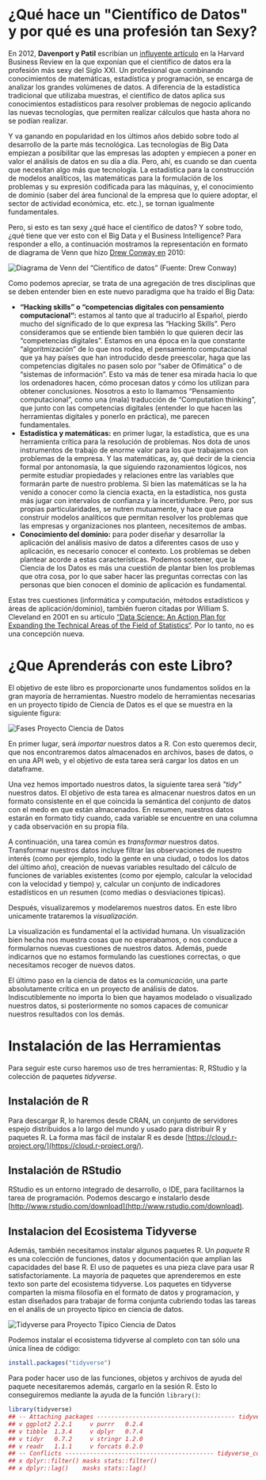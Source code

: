 # ¿Qué hace un "Científico de Datos" y por qué es una profesión tan Sexy?

En 2012, **Davenport y Patil** escribían un [influyente artículo](https://hbr.org/2012/10/data-scientist-the-sexiest-job-of-the-21st-century) en la Harvard Business Review en la que exponían que el científico de datos era la profesión más sexy del Siglo XXI. Un profesional que combinando conocimientos de matemáticas, estadística y programación, se encarga de analizar los grandes volúmenes de datos. A diferencia de la estadística tradicional que utilizaba muestras, el científico de datos aplica sus conocimientos estadísticos para resolver problemas de negocio aplicando las nuevas tecnologías, que permiten realizar cálculos que hasta ahora no se podían realizar.

Y va ganando en popularidad en los últimos años debido sobre todo al desarrollo de la parte más tecnológica. Las tecnologías de Big Data empiezan a posibilitar que las empresas las adopten y empiecen a poner en valor el análisis de datos en su día a día. Pero, ahí, es cuando se dan cuenta que necesitan algo más que tecnología. La estadística para la construcción de modelos analíticos, las matemáticas para la formulación de los problemas y su expresión codificada para las máquinas, y, el conocimiento de dominio \(saber del área funcional de la empresa que lo quiere adoptar, el sector de actividad económica, etc. etc.\), se tornan igualmente fundamentales.

Pero, si esto es tan sexy ¿qué hace el científico de datos? Y sobre todo, ¿qué tiene que ver esto con el Big Data y el Business Intelligence? Para responder a ello, a continuación mostramos la representación en formato de diagrama de Venn que hizo [Drew Conway en](http://drewconway.com/) 2010:

![Diagrama de Venn del “Científico de datos” \(Fuente: Drew Conway\)](https://i.imgur.com/UnDAuDO.jpg)

Como podemos apreciar, se trata de una agregación de tres disciplinas que se deben entender bien en este nuevo paradigma que ha traído el Big Data:

* **“Hacking skills” o “competencias digitales con pensamiento computacional“:**  estamos al tanto que al traducirlo al Español, pierdo mucho del significado de lo que expresa las “Hacking Skills”. Pero consideramos que se entiende bien también lo que quieren decir las “competencias digitales”. Estamos en una época en la que constante “algoritmización” de lo que nos rodea, el pensamiento computacional que ya hay países que han introducido desde preescolar, haga que las competencias digitales no pasen solo por “saber de Ofimática” o de “sistemas de información”. Esto va más de tener esa mirada hacia lo que los ordenadores hacen, cómo procesan datos y cómo los utilizan para obtener conclusiones. Nosotros a esto lo llamamos “Pensamiento computacional”, como una \(mala\) traducción de “Computation thinking”, que junto con las competencias digitales \(entender lo que hacen las herramientas digitales y ponerlo en práctica\), me parecen fundamentales.
* **Estadística y matemáticas:** en primer lugar, la estadística, que es una herramienta crítica para la resolución de problemas. Nos dota de unos instrumentos de trabajo de enorme valor para los que trabajamos con problemas de la empresa. Y las matemáticas, ay, qué decir de la ciencia formal por antonomasía, la que siguiendo razonamientos lógicos, nos permite estudiar propiedades y relaciones entre las variables que formarán parte de nuestro problema. Si bien las matemáticas se la ha venido a conocer como la ciencia exacta, en la estadística, nos gusta más jugar con intervalos de confianza  y la incertidumbre. Pero, por sus propias particularidades, se nutren mutuamente, y hace que para construir modelos analíticos que permitan resolver los problemas que las empresas y organizaciones nos planteen, necesitemos de ambas.
* **Conocimiento del dominio:** para poder diseñar y desarrollar la aplicación del análisis masivo de datos a diferentes casos de uso y aplicación, es necesario conocer el contexto. Los problemas se deben plantear acorde a estas características. Podemos sostener, que la Ciencia de los Datos es más una cuestión de plantar bien los problemas que otra cosa, por lo que saber hacer las preguntas correctas con las personas que bien conocen el dominio de aplicación es fundamental.

Estas tres cuestiones \(informática y computación, métodos estadísticos y áreas de aplicación/dominio\), también fueron citadas por William S. Cleveland en 2001 en su artículo [“Data Science: An Action Plan for Expanding the Technical Areas of the Field of Statistics“](http://onlinelibrary.wiley.com/doi/10.1111/j.1751-5823.2001.tb00477.x/abstract). Por lo tanto, no es una concepción nueva.

# ¿Que Aprenderás con este Libro?

El objetivo de este libro es proporcionarte unos fundamentos solidos en la gran mayoría de herramientas. Nuestro modelo de herramientas necesarias en un proyecto típido de Ciencia de Datos es el que se muestra en la siguiente figura:

![Fases Proyecto Ciencia de Datos](https://i.imgur.com/J7p0Keq.jpg)

En primer lugar, será _importar_ nuestros datos a R. Con esto queremos decir, que nos encontraremos datos almacenados en archivos, bases de datos, o en una API web, y el objetivo de esta tarea será cargar los datos en un dataframe.

Una vez hemos importado nuestros datos, la siguiente tarea será _"tidy"_ nuestros datos. El objetivo de esta tarea es almacenar nuestros datos en un formato consistente en el que coincida la semántica del conjunto de datos con el medo en que están almacenados. En resumen, nuestros datos estarán en formato tidy cuando, cada variable se encuentre en una columna y cada observación en su propia fila.

A continuación, una tarea común es _transformar_ nuestros datos. Transformar nuestros datos incluye filtrar las observaciones de nuestro interés \(como por ejemplo, todo la gente en una ciudad, o todos los datos del último año\), creación de nuevas variables resultado del cálculo de funciones de variables existentes \(como por ejemplo, calcular la velocidad con la velocidad y tiempo\) y, calcular un conjunto de indicadores estadísticos en un resumen \(como medias o desviaciones típicas\).

Después, visualizaremos y modelaremos nuestros datos. En este libro unicamente trataremos la _visualización_.

La visualización es fundamental el la actividad humana. Un visualización bien hecha nos muestra cosas que no esperabamos, o nos conduce a formularnos nuevas cuestiones de nuestros datos. Además, puede indicarnos que no estamos formulando las cuestiones correctas, o que necesitamos recoger de nuevos datos.

El último paso en la ciencia de datos es la _comunicación_, una parte absolutamente crítica en un proyecto de análisis de datos. Indiscutiblemente no importa lo bien que hayamos modelado o visualizado nuestros datos, si posteriormente no somos capaces de comunicar nuestros resultados con los demás.

# Instalación de las Herramientas

Para seguir este curso haremos uso de tres herramientas: R, RStudio y la colección de paquetes _tidyverse_.

## Instalación de R

Para descargar R, lo haremos desde CRAN, un conjunto de servidores espejo distribuidos a lo largo del mundo y usado para distribuir R y paquetes R. La forma mas fácil de instalar R es desde [https://cloud.r-project.org/](https://cloud.r-project.org/).

## Instalación de RStudio

RStudio es un entorno integrado de desarrollo, o IDE, para facilitarnos la tarea de programación. Podemos descargo e instalarlo desde [http://www.rstudio.com/download](http://www.rstudio.com/download).

## Instalacion del Ecosistema Tidyverse

Además, también necesitamos instalar algunos paquetes R. Un _paquete_ R es una colección de funciones, datos y documentación que amplian las capacidades del base R. El uso de paquetes es una pieza clave para usar R satisfactoriamente. La mayoría de paquetes que aprenderemos en este texto son parte del ecosistema tidyverse. Los paquetes en tidyverse comparten la misma filosofía en el formato de datos y programacion, y estan diseñados para trabajar de forma conjunta cubriendo todas las tareas en el anális de un proyecto típico en ciencia de datos.

![Tidyverse para Proyecto Típico Ciencia de Datos](https://i.imgur.com/wwoD7BH.png)

Podemos instalar el ecosistema tidyverse al completo con tan sólo una única línea de código:

```r
install.packages("tidyverse")
```

Para poder hacer uso de las funciones, objetos y archivos de ayuda del paquete necesitaremos además, cargarlo en la sesión R. Esto lo conseguiremos mediante la ayuda de la función `library()`:

```r
library(tidyverse)
## -- Attaching packages --------------------------------------- tidyverse 1.2.0 --
## v ggplot2 2.2.1     v purrr   0.2.4
## v tibble  1.3.4     v dplyr   0.7.4
## v tidyr   0.7.2     v stringr 1.2.0
## v readr   1.1.1     v forcats 0.2.0
## -- Conflicts ------------------------------------------ tidyverse_conflicts() --
## x dplyr::filter() masks stats::filter()
## x dplyr::lag()    masks stats::lag()
```



